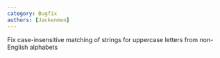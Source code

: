```yaml
---
category: Bugfix
authors: [Jackenmen]
---
```


Fix case-insensitive matching of strings for uppercase letters from non-English alphabets
